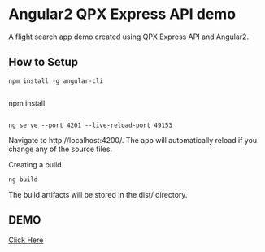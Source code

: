 # Angular2 QPX Express API demo

A flight search app demo created using QPX Express API and Angular2.

## How to Setup

```
npm install -g angular-cli
```
```
```
npm install
```

ng serve --port 4201 --live-reload-port 49153
```
Navigate to http://localhost:4200/. The app will automatically reload if you change any of the source files.


Creating a build

```
ng build
```

The build artifacts will be stored in the dist/ directory.


## DEMO

[Click Here](http://dinoopm.github.io/angular2-qpxexpress-api-demo/)




